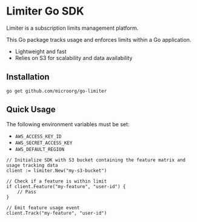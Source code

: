 # Limiter Go SDK

Limiter is a subscription limits management platform.

This Go package tracks usage and enforces limits within a Go application.

- Lightweight and fast
- Relies on S3 for scalability and data availability


## Installation

```
go get github.com/microorg/go-limiter
```

## Quick Usage

The following environment variables must be set:

- `AWS_ACCESS_KEY_ID`
- `AWS_SECRET_ACCESS_KEY`
- `AWS_DEFAULT_REGION`

```golang
// Initialize SDK with S3 bucket containing the feature matrix and usage tracking data
client := limiter.New("my-s3-bucket")

// Check if a feature is within limit
if client.Feature("my-feature", "user-id") {
    // Pass
}

// Emit feature usage event
client.Track("my-feature", "user-id")
```